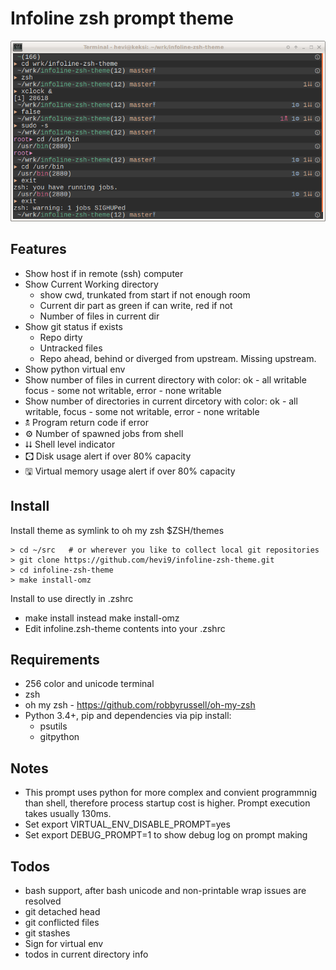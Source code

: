 
# Infoline zsh prompt theme

![Screenshot of Infoline](screenshot.png "Infoline screenshot")



## Features

* Show host if in remote (ssh) computer
* Show Current Working directory
  * show cwd, trunkated from start if not enough room
  * Current dir part as green if can write, red if not
  * Number of files in current dir
* Show git status if exists
  * Repo dirty
  * Untracked files
  * Repo ahead, behind or diverged from upstream. Missing upstream.
* Show python virtual env
* Show number of files in current directory with color: ok - all writable
  focus - some not writable, error - none writable
* Show number of directories in current dircetory with color:
  ok - all writable, focus - some not writable, error - none writable
* 🕱 Program return code if error
* ⚙ Number of spawned jobs from shell
* ⮇ Shell level indicator
* 🖸 Disk usage alert if over 80% capacity
* 🖫 Virtual memory usage alert if over 80% capacity

## Install
Install theme as symlink to oh my zsh $ZSH/themes
```shell
> cd ~/src   # or wherever you like to collect local git repositories
> git clone https://github.com/hevi9/infoline-zsh-theme.git
> cd infoline-zsh-theme
> make install-omz
```

Install to use directly in .zshrc
  * make install instead make install-omz
  * Edit infoline.zsh-theme contents into your .zshrc


## Requirements
  * 256 color and unicode terminal
  * zsh
  * oh my zsh - https://github.com/robbyrussell/oh-my-zsh
  * Python 3.4+, pip and dependencies via pip install:
    * psutils
    * gitpython


## Notes
 * This prompt uses python for more complex and convient programmnig than shell,
   therefore process startup cost is higher. Prompt execution takes usually
   130ms.
 * Set export VIRTUAL_ENV_DISABLE_PROMPT=yes
 * Set export DEBUG_PROMPT=1 to show debug log on prompt making

## Todos
 * bash support, after bash unicode and non-printable wrap issues are resolved
 * git detached head
 * git conflicted files
 * git stashes
 * Sign for virtual env
 * todos in current directory info
